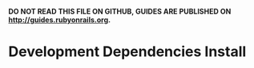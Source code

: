 **DO NOT READ THIS FILE ON GITHUB, GUIDES ARE PUBLISHED ON http://guides.rubyonrails.org.**

Development Dependencies Install
==